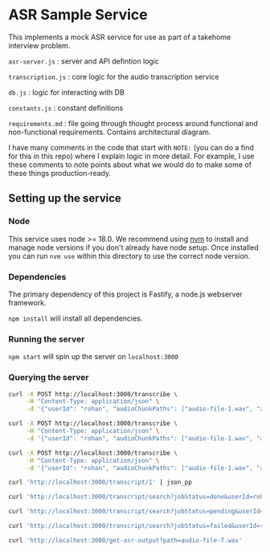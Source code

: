 # ASR Sample Service

This implements a mock ASR service for use as part of a takehome interview problem.

`asr-server.js` : server and API defintion logic

`transcription.js` : core logic for the audio transcription service

`db.js` : logic for interacting with DB

`constants.js` : constant definitions

`requirements.md` : file going through thought process around functional and non-functional requirements. Contains architectural diagram.

I have many comments in the code that start with `NOTE:` (you can do a find for this in this repo) where I explain logic in more detail. For example, I use these comments to note points about what we would do to make some of these things production-ready.

## Setting up the service

### Node

This service uses node >= 18.0. We recommend using [nvm](https://github.com/nvm-sh/nvm) to install and manage node versions if you don't already have node setup. Once installed you can run `nvm use` within this directory to use the correct node version.

### Dependencies

The primary dependency of this project is Fastify, a node.js webserver framework.

`npm install` will install all dependencies.

### Running the server

`npm start` will spin up the server on `localhost:3000`

### Querying the server

```sh
curl -X POST http://localhost:3000/transcribe \
     -H "Content-Type: application/json" \
     -d '{"userId": "rohan", "audioChunkPaths": ["audio-file-1.wav", "audio-file-2.wav"]}'

curl -X POST http://localhost:3000/transcribe \
     -H "Content-Type: application/json" \
     -d '{"userId": "rohan", "audioChunkPaths": ["audio-file-1.wav", "audio-file-2.wav", "audio-file-3.wav", "audio-file-4.wav", "audio-file-5.wav", "audio-file-6.wav", "audio-file-7.wav", "audio-file-9.wav", "audio-file-10.wav"]}'

curl -X POST http://localhost:3000/transcribe \
     -H "Content-Type: application/json" \
     -d '{"userId": "rohan", "audioChunkPaths": ["audio-file-1.wav", "audio-file-2.wav", "audio-file-3.wav", "audio-file-4.wav", "audio-file-5.wav", "audio-file-6.wav", "audio-file-7.wav", "audio-file-8.wav", "audio-file-9.wav", "audio-file-10.wav"]}'

curl 'http://localhost:3000/transcript/1' | json_pp

curl 'http://localhost:3000/transcript/search?jobStatus=done&userId=rohan' | json_pp

curl 'http://localhost:3000/transcript/search?jobStatus=pending&userId=rohan' | json_pp

curl 'http://localhost:3000/transcript/search?jobStatus=failed&userId=rohan' | json_pp
```

```sh
curl 'http://localhost:3000/get-asr-output?path=audio-file-7.wav'
```
